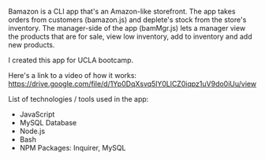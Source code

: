 Bamazon is a CLI app that's an Amazon-like storefront. The app takes orders from customers (bamazon.js) and deplete's stock from the store's inventory. The manager-side of the app (bamMgr.js) lets a manager view the products that are for sale, view low inventory, add to inventory and add new products.

I created this app for UCLA bootcamp.

Here's a link to a video of how it works: https://drive.google.com/file/d/1Yp0DqXsvq5lY0LlCZ0iqpz1uV9do0iUu/view

List of technologies / tools used in the app:

- JavaScript
- MySQL Database
- Node.js
- Bash
- NPM Packages: Inquirer, MySQL
